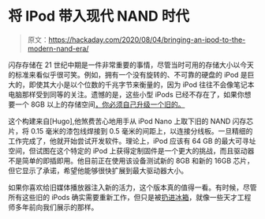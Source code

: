 # 将 IPod 带入现代 NAND 时代

> 原文：<https://hackaday.com/2020/08/04/bringing-an-ipod-to-the-modern-nand-era/>

闪存存储在 21 世纪中期是一件非常重要的事情，尽管当时可用的存储大小以今天的标准来看似乎很可笑。例如，拥有一个没有旋转的、不可靠的硬盘的 iPod 是巨大的，即使其大小是以个位数的千兆字节来衡量的，因为 iPod 往往不会像笔记本电脑那样受到同等的关注。遗憾的是，这些小型 iPods 已经不存在了，如果你想要一个 8GB 以上的存储空间[，你必须自己升级一个旧的。](https://hackaday.io/project/173985-ipod-nano-3rd-gen-mlc-nand-upgrade-software-hack)

这个构建来自[Hugo],他煞费苦心地用手从 iPod Nano 上取下旧的 NAND 闪存芯片，将 0.15 毫米的漆包线焊接到 0.5 毫米的间距上，以连接分线板。一旦精细的工作完成了，他就开始尝试开发软件。理论上，iPod 应该有 64 GB 的最大可寻址空间，但试图在这个特定的 iPod 上获得定制固件是一个更大的挑战，而且驱动器不是简单的即插即用。他目前正在使用该设备测试新的 8GB 和新的 16GB 芯片，但它显示了承诺，希望他能够很快扩展到最大驱动器大小。

如果你喜欢给旧媒体播放器注入新的活力，这个版本真的值得一看。有时候，尽管所有这些旧的 iPods 确实需要重新工作，但只是被[扔进冰箱](https://hackaday.com/2012/06/04/tunes-in-the-icebox/)，就像一些天才工程师多年前向我们展示的那样。